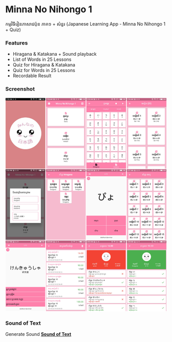 # Minna No Nihongo 1
កម្មវិធីរៀនភាសាជប៉ុន ភាគ១ + សំនួរ (Japanese Learning App - Minna No Nihongo 1 + Quiz)

### Features
* Hiragana & Katakana + Sound playback
* List of Words in 25 Lessons
* Quiz for Hiragana & Katakana
* Quiz for Words in 25 Lessons
* Recordable Result

### Screenshot
![Image](https://github.com/EkVireak/minna_no_nihongo_kh/blob/master/screenshot/Screenshot.jpg)

### Sound of Text
Generate Sound **[Sound of Text](https://soundoftext.com)**
